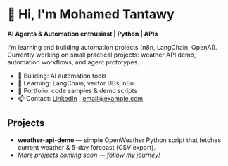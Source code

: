 # 👋 Hi, I'm Mohamed Tantawy
**AI Agents & Automation enthusiast | Python | APIs**

I'm learning and building automation projects (n8n, LangChain, OpenAI).  
Currently working on small practical projects: weather API demo, automation workflows, and agent prototypes.

- 🔭 Building: AI automation tools
- 🌱 Learning: LangChain, vector DBs, n8n
- 📝 Portfolio: code samples & demo scripts
- 📫 Contact: [LinkedIn](YOUR_LINK) | email@example.com

## Projects
- **weather-api-demo** — simple OpenWeather Python script that fetches current weather & 5-day forecast (CSV export).
- _More projects coming soon — follow my journey!_
